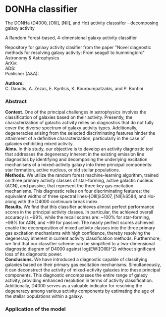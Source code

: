 # DONHa classifier

The DONHa (D4000, [OIII], [NII], and Hα) activity classsifer - decomposing galaxy activity

A Random Forest-based, 4-dimensional galaxy activity classifier 

Repository for galaxy activity clasifier from the paper "Novel diagnostic methods for resolving galaxy activity: From
seagull to hummingbird"\
Astronomy & Astrophysics\
ArXiv: \
ADS:  \
Publisher (A&A): 

**Authors:**\
C. Daoutis, A. Zezas, E. Kyritsis, K. Kouroumpatzakis, and P. Bonfini

### Abstract 
**Context.**  One of the principal challenges in astrophysics involves the classification of galaxies based on their activity. Presently, the characterization of galactic activity relies on diagnostics that do not fully cover the diverse spectrum of galaxy activity types. Additionally, degeneracies arising from the selected discriminating features hinder the attainment of a definitive characterization, particularly in the case of galaxies exhibiting mixed activity.\
**Aims.**  In this study, our objective is to develop an activity diagnostic tool that addresses the degeneracy inherent in the existing emission line diagnostics by identifying and decomposing the underlying excitation mechanisms of a mixed-activity galaxy into three principal components: star formation, active nucleus, or old stellar populations.\
**Methods.** We utilize the random forest machine-learning algorithm, trained on three primary activity classes of star-forming, active galactic nucleus (AGN), and passive, that represent the three key gas excitation mechanisms. This diagnostic relies on four discriminating features: the equivalent widths of three spectral lines-[OIII]λ5007, [NII]λ6584, and Hα-along with the D4000 continuum break index. \
**Results.**  We find that this classifier achieves almost perfect performance scores in the principal activity classes. In particular, the achieved overall accuracy is ~99%, while the recall scores are: ~100% for star-forming, ~98% for AGN, and ~99 for passive. The nearly perfect scores achieved enable the decomposition of mixed activity classes into the three primary gas excitation mechanisms with high confidence, thereby resolving the degeneracy inherent in current activity classification methods. Furthermore, we find that our classifier scheme can be simplified to a two-dimensional diagnostic diagram of D4000 against log(EW([OIII])^2) without significant loss of its diagnostic power.\
**Conclusions.** We have introduced a diagnostic capable of classifying galaxies based on their primary gas excitation mechanisms. Simultaneously, it can deconstruct the activity of mixed-activity galaxies into these principal components. This diagnostic encompasses the entire range of galaxy activity, providing enhanced resolution in terms of activity classification. Additionally, D4000 serves as a valuable indicator for resolving the degeneracy among various activity components by estimating the age of the stellar populations within a galaxy.

### Application of the model

